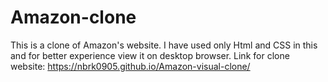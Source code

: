 # Amazon-clone
This is a clone of Amazon's website. I have used only Html and CSS in this and for better experience view it on desktop browser.
Link for clone website: https://nbrk0905.github.io/Amazon-visual-clone/
